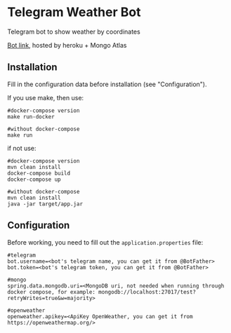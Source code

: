# Telegram Weather Bot
Telegram bot to show weather by coordinates

[Bot link](t.me/syncoiweather_bot), hosted by heroku + Mongo Atlas
## Installation
Fill in the configuration data before installation (see "Configuration").

If you use make, then use:
```
#docker-compose version
make run-docker

#without docker-compose
make run
```
if not use:
```
#docker-compose version
mvn clean install
docker-compose build
docker-compose up

#without docker-compose
mvn clean install
java -jar target/app.jar
```
## Configuration
Before working, you need to fill out the `application.properties` file:
```properties
#telegram
bot.username=<bot's telegram name, you can get it from @BotFather>
bot.token=<bot's telegram token, you can get it from @BotFather>

#mongo
spring.data.mongodb.uri=<MongoDB uri, not needed when running through docker compose, for example: mongodb://localhost:27017/test?retryWrites=true&w=majority>

#openweather
openweather.apikey=<ApiKey OpenWeather, you can get it from https://openweathermap.org/>
```